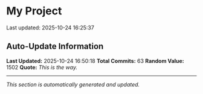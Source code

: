 # My Project


Last updated: 2025-10-24 16:25:37






































































































































































































































































































































































































































































## Auto-Update Information

**Last Updated:** 2025-10-24 16:50:18
**Total Commits:** 63
**Random Value:** 1502
**Quote:** _This is the way._

---
_This section is automatically generated and updated._